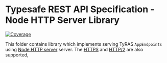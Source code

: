 # Typesafe REST API Specification - Node HTTP Server Library

[![Coverage](https://codecov.io/gh/ty-ras/server-node/branch/main/graph/badge.svg?flag=server)](https://codecov.io/gh/ty-ras/server-node)

This folder contains library which implements serving TyRAS `AppEndpoints` using [Node HTTP server](https://nodejs.org/api/http.html) server.
The [HTTPS](https://nodejs.org/api/https.html) and [HTTP/2](https://nodejs.org/api/http2.html) are also supported,

